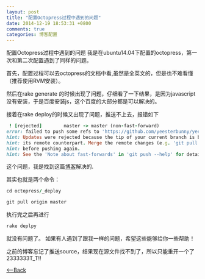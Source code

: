 ```yaml
---
layout: post
title: "配置Octopress过程中遇到的问题"
date: 2014-12-19 18:53:31 +0800
comments: true
categories: 博客配置
---
```


配置Octopress过程中遇到的问题
我是在ubuntu14.04下配置的octopress，第一次和第二次配置遇到了同样的问题。

<!--more-->

首先，配置过程可以去octopress的文档中看,虽然是全英文的，但是也不难看懂（推荐使用RVM安装）。

然后在rake generate 的时候出现了问题，仔细看了一下结果，是因为javascript没有安装，于是百度安装js，这个百度的大部分都是可以解决的。

接着在rake deploy的时候又出现了问题，推送不上去，报错如下

```ruby
 ! [rejected]        master -> master (non-fast-forward)
error: failed to push some refs to 'https://github.com/yeesterbunny/yeesterbunny.github.com.git'
hint: Updates were rejected because the tip of your current branch is behind
hint: its remote counterpart. Merge the remote changes (e.g. 'git pull')
hint: before pushing again.
hint: See the 'Note about fast-forwards' in 'git push --help' for details.
```
这个问题，我是找到这篇[博客](http://allenyee.me/blog/2013/08/21/what-i-learned-from-hosting-octopress-on-github/)解决的.

其实也就是两个命令：

```ruby
cd octopress/_deploy
```

```ruby
git pull origin master
```
执行完之后再进行

```ruby
rake deplpy
```

就没有问题了。 如果有人遇到了跟我一样的问题，希望这些能够给你一些帮助！

之前的博客忘记了推送source，结果现在源文件找不到了，所以只能重开一个了2333333T_T!!

[<--Back](/blog/archives)

